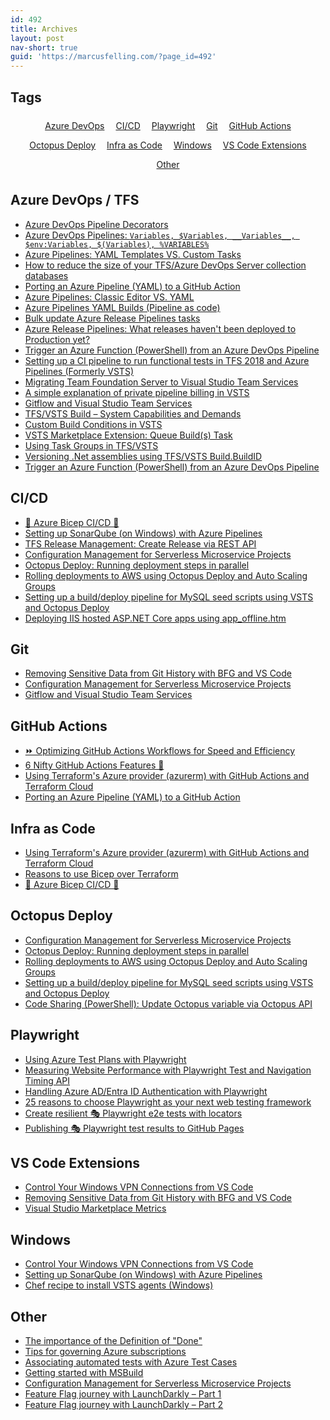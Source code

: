 ```yaml
---
id: 492
title: Archives
layout: post
nav-short: true
guid: 'https://marcusfelling.com/?page_id=492'
---
```


## Tags
<div class="tag-cloud" style="text-align: center; margin-bottom: 2em;">
    <a href="#azure-devops--tfs" class="view-all-posts" style="font-size: 1em; margin: 0.5em; display: inline-block;">Azure DevOps</a>
    <a href="#cicd" class="view-all-posts" style="font-size: 1em; margin: 0.5em; display: inline-block;">CI/CD</a>
    <a href="#playwright" class="view-all-posts" style="font-size: 1em; margin: 0.5em; display: inline-block;">Playwright</a>
    <a href="#git" class="view-all-posts" style="font-size: 1em; margin: 0.5em; display: inline-block;">Git</a>
    <a href="#github-actions" class="view-all-posts" style="font-size: 1em; margin: 0.5em; display: inline-block;">GitHub Actions</a>
    <a href="#octopus-deploy" class="view-all-posts" style="font-size: 1em; margin: 0.5em; display: inline-block;">Octopus Deploy</a>
    <a href="#infra-as-code" class="view-all-posts" style="font-size: 1em; margin: 0.5em; display: inline-block;">Infra as Code</a>
    <a href="#windows" class="view-all-posts" style="font-size: 1em; margin: 0.5em; display: inline-block;">Windows</a>
    <a href="#vs-code-extensions" class="view-all-posts" style="font-size: 1em; margin: 0.5em; display: inline-block;">VS Code Extensions</a>
    <a href="#other" class="view-all-posts" style="font-size: 1em; margin: 0.5em; display: inline-block;">Other</a>
</div>

## Azure DevOps / TFS
- [Azure DevOps Pipeline Decorators](https://marcusfelling.com/blog/2019/azure-devops-pipeline-decorators/)
- [Azure DevOps Pipelines: `Variables, $Variables, __Variables__, $env:Variables, $(Variables), %VARIABLES%`](https://marcusfelling.com/blog/2019/azure-devops-pipeline-variables/)
- [Azure Pipelines: YAML Templates VS. Custom Tasks](https://marcusfelling.com/blog/2020/azure-pipelines-yaml-templates-vs-custom-tasks/)
- [How to reduce the size of your TFS/Azure DevOps Server collection databases](https://marcusfelling.com/blog/2020/how-to-reduce-the-size-of-your-tfs-azure-devops-server-collection-databases/) 
- [Porting an Azure Pipeline (YAML) to a GitHub Action](https://marcusfelling.com/blog/2020/porting-an-azure-pipeline-yaml-to-a-github-action/)
- [Azure Pipelines: Classic Editor VS. YAML](https://marcusfelling.com/blog/2020/azure-pipelines-classic-editor-vs-yaml/)
- [Azure Pipelines YAML Builds (Pipeline as code)](https://marcusfelling.com/blog/2017/vsts-yaml-builds/)
- [Bulk update Azure Release Pipelines tasks](https://marcusfelling.com/blog/2019/bulk-update-azure-release-pipelines-tasks/)
- [Azure Release Pipelines: What releases haven't been deployed to Production yet?](https://marcusfelling.com/blog/2019/azure-release-pipelines-what-releases-havent-been-deployed-to-production-yet/)
- [Trigger an Azure Function (PowerShell) from an Azure DevOps Pipeline](https://marcusfelling.com/blog/2019/trigger-an-azure-function-powershell-from-an-azure-devops-pipeline/)
- [Setting up a CI pipeline to run functional tests in TFS 2018 and Azure Pipelines (Formerly VSTS)](https://marcusfelling.com/blog/2018/setting-up-a-ci-pipeline-to-run-functional-tests-in-tfs-2018-and-visual-studio-team-services-vsts/)
- [Migrating Team Foundation Server to Visual Studio Team Services](https://marcusfelling.com/blog/2017/migrating-team-foundation-server-visual-studio-team-services/)
- [A simple explanation of private pipeline billing in VSTS](https://marcusfelling.com/blog/2017/simple-explanation-private-pipeline-billing-vsts/)
- [Gitflow and Visual Studio Team Services](https://marcusfelling.com/blog/2017/gitflow-visual-studio-team-services/)
- [TFS/VSTS Build – System Capabilities and Demands](https://marcusfelling.com/blog/2017/tfsvsts-build-system-capabilities-demands/)
- [Custom Build Conditions in VSTS](https://marcusfelling.com/blog/2017/custom-build-conditions-vsts/)
- [VSTS Marketplace Extension: Queue Build(s) Task](https://marcusfelling.com/blog/2017/vsts-marketplace-extension-queue-builds-task/)
- [Using Task Groups in TFS/VSTS](https://marcusfelling.com/blog/2017/using-task-groups-tfsvsts/)
- [Versioning .Net assemblies using TFS/VSTS Build.BuildID](https://marcusfelling.com/blog/2018/versioning-net-assemblies-using-tfs-vsts-build-buildid/)
- [Trigger an Azure Function (PowerShell) from an Azure DevOps Pipeline](https://marcusfelling.com/blog/2019/trigger-an-azure-function-powershell-from-an-azure-devops-pipeline/)

## CI/CD
- [💪 Azure Bicep CI/CD 🚀](https://marcusfelling.com/blog/2021/azure-bicep-ci-cd/)
- [Setting up SonarQube (on Windows) with Azure Pipelines](https://marcusfelling.com/blog/2019/setting-up-sonarqube-on-windows-with-azure-pipelines/)
- [TFS Release Management: Create Release via REST API](https://marcusfelling.com/blog/2018/tfs-release-management-create-release-via-rest-api/)
- [Configuration Management for Serverless Microservice Projects](https://marcusfelling.com/blog/2017/configuration-management-serverless-microservice-projects/)
- [Octopus Deploy: Running deployment steps in parallel](https://marcusfelling.com/blog/2017/octopus-deploy-running-deployment-steps-parallel/)
- [Rolling deployments to AWS using Octopus Deploy and Auto Scaling Groups](https://marcusfelling.com/blog/2017/rolling-deployments-aws-using-octopus-deploy-auto-scaling-groups/)
- [Setting up a build/deploy pipeline for MySQL seed scripts using VSTS and Octopus Deploy](https://marcusfelling.com/blog/2017/setting-up-a-build-deploy-pipeline-for-mysql-seed-scripts-using-vsts-and-octopus-deploy/)
- [Deploying IIS hosted ASP.NET Core apps using app_offline.htm](https://marcusfelling.com/blog/2018/deploying-iis-hosted-asp-net-core-apps-using-app_offline-htm/)

## Git
- [Removing Sensitive Data from Git History with BFG and VS Code](https://marcusfelling.com/blog/2024/removing-sensitive-data-from-git-history-with-bfg-and-vs-code/)
- [Configuration Management for Serverless Microservice Projects](https://marcusfelling.com/blog/2017/configuration-management-serverless-microservice-projects/)
- [Gitflow and Visual Studio Team Services](https://marcusfelling.com/blog/2017/gitflow-visual-studio-team-services/)

## GitHub Actions
- [⏩ Optimizing GitHub Actions Workflows for Speed and Efficiency](https://marcusfelling.com/blog/2025/optimizing-github-actions-workflows-for-speed)
- [6 Nifty GitHub Actions Features 🚀](https://marcusfelling.com/blog/2023/6-nifty-github-actions-features/)
- [Using Terraform's Azure provider (azurerm) with GitHub Actions and Terraform Cloud](https://marcusfelling.com/blog/2021/using-terraforms-azure-provider-azurerm-with-github-actions-and-terraform-cloud/)
- [Porting an Azure Pipeline (YAML) to a GitHub Action](https://marcusfelling.com/blog/2020/porting-an-azure-pipeline-yaml-to-a-github-action/)

## Infra as Code
- [Using Terraform's Azure provider (azurerm) with GitHub Actions and Terraform Cloud](https://marcusfelling.com/blog/2021/using-terraforms-azure-provider-azurerm-with-github-actions-and-terraform-cloud/)
- [Reasons to use Bicep over Terraform](https://marcusfelling.com/blog/2021/reasons-to-use-bicep-over-terraform/)
- [💪 Azure Bicep CI/CD 🚀](https://marcusfelling.com/blog/2021/azure-bicep-ci-cd/)

## Octopus Deploy
- [Configuration Management for Serverless Microservice Projects](https://marcusfelling.com/blog/2017/configuration-management-serverless-microservice-projects/)
- [Octopus Deploy: Running deployment steps in parallel](https://marcusfelling.com/blog/2017/octopus-deploy-running-deployment-steps-parallel/)
- [Rolling deployments to AWS using Octopus Deploy and Auto Scaling Groups](https://marcusfelling.com/blog/2017/rolling-deployments-aws-using-octopus-deploy-auto-scaling-groups/)
- [Setting up a build/deploy pipeline for MySQL seed scripts using VSTS and Octopus Deploy](https://marcusfelling.com/blog/2017/setting-up-a-build-deploy-pipeline-for-mysql-seed-scripts-using-vsts-and-octopus-deploy/)
- [Code Sharing (PowerShell): Update Octopus variable via Octopus API](https://marcusfelling.com/blog/2017/update-octopus-variable-via-octopus-api/)

## Playwright
- [Using Azure Test Plans with Playwright](https://marcusfelling.com/blog/2023/using-azure-test-plans-with-playwright/)
- [Measuring Website Performance with Playwright Test and Navigation Timing API](https://marcusfelling.com/blog/2023/measuring-website-performance-with-playwright-test-and-navigation-timing-api/)
- [Handling Azure AD/Entra ID Authentication with Playwright](https://marcusfelling.com/blog/2023/handling-azure-ad-authentication-with-playwright/)
- [25 reasons to choose Playwright as your next web testing framework](https://marcusfelling.com/blog/2022/25-reasons-to-choose-playwright-as-your-next-web-testing-framework/)
- [Create resilient 🎭 Playwright e2e tests with locators](https://marcusfelling.com/blog/2022/create-more-reliable-playwright-tests-with-locators/)
- [Publishing 🎭 Playwright test results to GitHub Pages](https://marcusfelling.com/blog/2021/publishing-playwright-test-results-to-github-pages/)

## VS Code Extensions
- [Control Your Windows VPN Connections from VS Code](https://marcusfelling.com/blog/2025/vpn-toggle-vscode-extension)
- [Removing Sensitive Data from Git History with BFG and VS Code](https://marcusfelling.com/blog/2024/removing-sensitive-data-from-git-history-with-bfg-and-vs-code/)
- [Visual Studio Marketplace Metrics](https://marcusfelling.com/blog/2017/visual-studio-marketplace-metrics/)

## Windows
- [Control Your Windows VPN Connections from VS Code](https://marcusfelling.com/blog/2025/vpn-toggle-vscode-extension)
- [Setting up SonarQube (on Windows) with Azure Pipelines](https://marcusfelling.com/blog/2019/setting-up-sonarqube-on-windows-with-azure-pipelines/)
- [Chef recipe to install VSTS agents (Windows)](https://marcusfelling.com/blog/2017/chef-recipe-install-vsts-agents-windows/)

## Other
- [The importance of the Definition of "Done"](https://marcusfelling.com/blog/2020/the-importance-of-definition-of-done/)
- [Tips for governing Azure subscriptions](https://marcusfelling.com/blog/2020/tips-for-governing-azure-subscriptions/)
- [Associating automated tests with Azure Test Cases](https://marcusfelling.com/blog/2020/associating-automated-tests-with-azure-test-cases/)
- [Getting started with MSBuild](https://marcusfelling.com/blog/2017/getting-started-msbuild/)
- [Configuration Management for Serverless Microservice Projects](https://marcusfelling.com/blog/2017/configuration-management-serverless-microservice-projects/)
- [Feature Flag journey with LaunchDarkly – Part 1](https://marcusfelling.com/blog/2017/feature-flag-journey-launchdarkly/)
- [Feature Flag journey with LaunchDarkly – Part 2](https://marcusfelling.com/blog/2017/feature-flag-journey-launchdarkly-part-2/)
